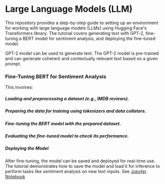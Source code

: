 # Large Language Models (LLM) 
This repository provides a step-by-step guide to setting up an environment for working with large language models (LLMs) using Hugging Face's Transformers library. The tutorial covers generating text with GPT-2, fine-tuning a BERT model for sentiment analysis, and deploying the fine-tuned model.

GPT-2 model can be used to generate text. The GPT-2 model is pre-trained and can generate coherent and contextually relevant text based on a given prompt.

 ### Fine-Tuning BERT for Sentiment Analysis

This involves:

##### Loading and preprocessing a dataset (e.g., IMDB reviews).
##### Preparing the data for training using tokenizers and data collators.
##### Fine-tuning the BERT model with the prepared dataset.
##### Evaluating the fine-tuned model to check its performance.
##### Deploying the Model

After fine-tuning, the model can be saved and deployed for real-time use. The tutorial demonstrates how to save the model and load it for inference to perform tasks like sentiment analysis on new text inputs.
See [Jupyter Notebook](https://github.com/BNTechie/Implementation-of-Large-Language-Model/blob/main/Sentiment%20analysis%20with%20LLM.ipynb)
